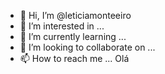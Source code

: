 - 👋 Hi, I’m @leticiamonteeiro
- 👀 I’m interested in ...
- 🌱 I’m currently learning ...
- 💞️ I’m looking to collaborate on ...
- 📫 How to reach me ...
Olá 
<!---
leticiamonteeiro/leticiamonteeiro is a ✨ special ✨ repository because its `README.md` (this file) appears on your GitHub profile.
You can click the Preview link to take a look at your changes.
--->
